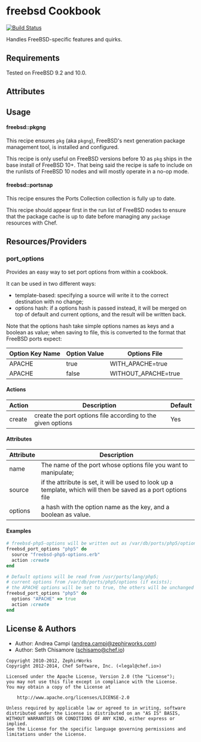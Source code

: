 freebsd Cookbook
================

[![Build Status](http://img.shields.io/travis/chef-cookbooks/freebsd.svg)][travis]

[travis]: http://travis-ci.org/chef-cookbooks/freebsd

Handles FreeBSD-specific features and quirks.

Requirements
------------

Tested on FreeBSD 9.2 and 10.0.

Attributes
----------

Usage
-----
#### freebsd::pkgng

This recipe ensures `pkg` (aka `pkgng`), FreeBSD's next generation package
management tool, is installed and configured.

This recipe is only useful on FreeBSD versions before 10 as `pkg` ships
in the base install of FreeBSD 10+. That being said the recipe is safe to
include on the runlists of FreeBSD 10 nodes and will mostly operate in a
no-op mode.

#### freebsd::portsnap

This recipe ensures the Ports Collection collection is fully up to date.

This recipe should appear first in the run list of FreeBSD nodes to ensure that
the package cache is up to date before managing any `package` resources with
Chef.

Resources/Providers
-------------------

### port_options

Provides an easy way to set port options from within a cookbook.

It can be used in two different ways:

* template-based: specifying a source will write it to the correct destination with no change;
* options hash: if a options hash is passed instead, it will be merged on top of default and current options, and the result will be written back.

Note that the options hash take simple options names as keys and a boolean as value; when saving
to file, this is converted to the format that FreeBSD ports expect:

Option Key Name | Option Value | Options File
--------------- |------------- |-------------
APACHE          | true         | WITH_APACHE=true
APACHE          | false        | WITHOUT_APACHE=true

#### Actions
Action  | Description                                                 | Default
------- |-------------                                                |---------
create  | create the port options file according to the given options | Yes


#### Attributes
Attribute   | Description
-------     |-------------
name        | The name of the port whose options file you want to manipulate;
source      | if the attribute is set, it will be used to look up a template, which will then be saved as a port options file
options     | a hash with the option name as the key, and a boolean as value.

#### Examples

```ruby
# freebsd-php5-options will be written out as /var/db/ports/php5/options
freebsd_port_options "php5" do
  source "freebsd-php5-options.erb"
  action :create
end

# Default options will be read from /usr/ports/lang/php5;
# current options from /var/db/ports/php5/options (if exists);
# the APACHE options will be set to true, the others will be unchanged
freebsd_port_options "php5" do
  options "APACHE" => true
  action :create
end
```

License & Authors
-----------------
- Author: Andrea Campi (<andrea.campi@zephirworks.com>)
- Author: Seth Chisamore (<schisamo@chef.io>)

```text
Copyright 2010-2012, ZephirWorks
Copyright 2012-2014, Chef Software, Inc. (<legal@chef.io>)

Licensed under the Apache License, Version 2.0 (the "License");
you may not use this file except in compliance with the License.
You may obtain a copy of the License at

    http://www.apache.org/licenses/LICENSE-2.0

Unless required by applicable law or agreed to in writing, software
distributed under the License is distributed on an "AS IS" BASIS,
WITHOUT WARRANTIES OR CONDITIONS OF ANY KIND, either express or implied.
See the License for the specific language governing permissions and
limitations under the License.
```
